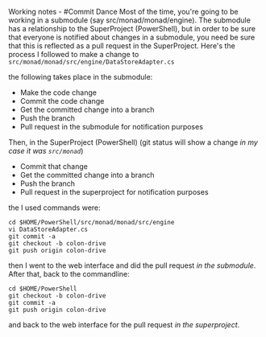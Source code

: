 Working notes - 
#Commit Dance
Most of the time, you're going to be working in a submodule (say src/monad/monad/engine).
The submodule has a relationship to the SuperProject  (PowerShell), but in order to be sure that everyone is
notified about changes in a submodule, you need be sure that this is reflected as a pull request in the SuperProject.
Here's the process I followed to make a change to `src/monad/monad/src/engine/DataStoreAdapter.cs`

the following takes place in the submodule:
*  Make the code change
* Commit the code change
* Get the committed change into a branch
* Push the branch 
* Pull request in the submodule for notification purposes

Then, in the SuperProject (PowerShell) (git status will show a change _in my case it was `src/monad`_)

* Commit that change
* Get the committed change into a branch
* Push the branch
* Pull request in the superproject for notification purposes

the I used commands were:
```
cd $HOME/PowerShell/src/monad/monad/src/engine
vi DataStoreAdapter.cs
git commit -a
git checkout -b colon-drive
git push origin colon-drive
```
then I went to the web interface and did the pull request *in the submodule*. After that, back to the commandline:
```
cd $HOME/PowerShell
git checkout -b colon-drive
git commit -a
git push origin colon-drive
```
and back to the web interface for the pull request *in the superproject*.
